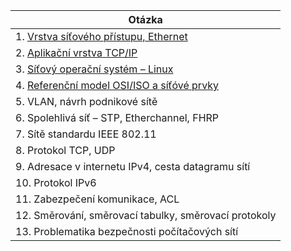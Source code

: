| Otázka                                                        |
| ------------------------------------------------------------- |
| 1. [Vrstva síťového přístupu, Ethernet](./OPS/L1.md)          |
| 2. [Aplikační vrstva TCP/IP](./OPS/L7.md)                     |
| 3. [Síťový operační systém – Linux](./OPS/Linux.md)           |
| 4. [Referenční model OSI/ISO a síťóvé prvky](./OPS/OSIISO.md) |
| 5. VLAN, návrh podnikové sítě                                 |
| 6. Spolehlivá síť – STP, Etherchannel, FHRP                   |
| 7. Sítě standardu IEEE 802.11                                 |
| 8. Protokol TCP, UDP                                          |
| 9. Adresace v internetu IPv4, cesta datagramu sítí            |
| 10. Protokol IPv6                                             |
| 11. Zabezpečení komunikace, ACL                               |
| 12. Směrování, směrovací tabulky, směrovací protokoly         |
| 13. Problematika bezpečnosti počítačových sítí                |
